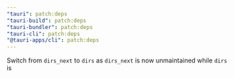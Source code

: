 ```yaml
---
"tauri": patch:deps
"tauri-build": patch:deps
"tauri-bundler": patch:deps
"tauri-cli": patch:deps
"@tauri-apps/cli": patch:deps
---
```


Switch from `dirs_next` to `dirs` as `dirs_next` is now unmaintained while `dirs` is
